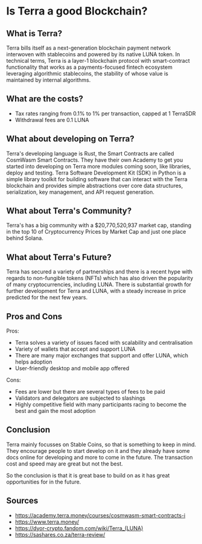 # Is Terra a good Blockchain?

## What is Terra?

Terra bills itself as a next-generation blockchain payment network interwoven with stablecoins and powered by its native LUNA token. In technical terms, Terra is a layer-1 blockchain protocol with smart-contract functionality that works as a payments-focused fintech ecosystem leveraging algorithmic stablecoins, the stability of whose value is maintained by internal algorithms. 

## What are the costs?

- Tax rates ranging from 0.1% to 1% per transaction, capped at 1 TerraSDR
- Withdrawal fees are	0.1 LUNA

## What about developing on Terra?

Terra's developing language is Rust, the Smart Contracts are called CosmWasm Smart Contracts. They have their own Academy to get you started into developing on Terra more modules coming soon, like libraries, deploy and testing. Terra Software Development Kit (SDK) in Python is a simple library toolkit for building software that can interact with the Terra blockchain and provides simple abstractions over core data structures, serialization, key management, and API request generation.

## What about Terra's Community?

Terra's has a big community with a $20,770,520,937 market cap, standing in the top 10 of Cryptocurrency Prices by Market Cap and just one place behind Solana.

## What about Terra's Future?

Terra has secured a variety of partnerships and there is a recent hype with regards to non-fungible tokens (NFTs) which has also driven the popularity of many cryptocurrencies, including LUNA. There is substantial growth for further development for Terra and LUNA, with a steady increase in price predicted for the next few years.

## Pros and Cons

Pros:

- Terra solves a variety of issues faced with scalability and centralisation
- Variety of wallets that accept and support LUNA	
- There are many major exchanges that support and offer LUNA, which helps adoption	
- User-friendly desktop and mobile app offered	

Cons:

- Fees are lower but there are several types of fees to be paid
- Validators and delegators are subjected to slashings
- Highly competitive field with many participants racing to become the best and gain the most adoption

## Conclusion

Terra mainly focusses on Stable Coins, so that is something to keep in mind. They encourage people to start develop on it and they already have some docs online for developing and more to come in the future. The transaction cost and speed may are great but not the best.

So the conclusion is that it is great base to build on as it has great opportunities for in the future.

## Sources

- https://academy.terra.money/courses/cosmwasm-smart-contracts-i
- https://www.terra.money/
- https://dyor-crypto.fandom.com/wiki/Terra_(LUNA)
- https://sashares.co.za/terra-review/
